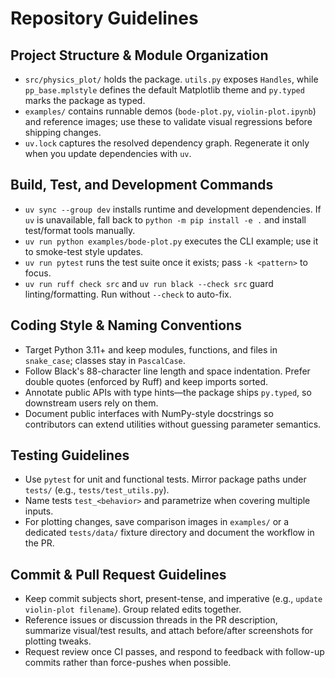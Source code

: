 # Repository Guidelines

## Project Structure & Module Organization
- `src/physics_plot/` holds the package. `utils.py` exposes `Handles`, while `pp_base.mplstyle` defines the default Matplotlib theme and `py.typed` marks the package as typed.
- `examples/` contains runnable demos (`bode-plot.py`, `violin-plot.ipynb`) and reference images; use these to validate visual regressions before shipping changes.
- `uv.lock` captures the resolved dependency graph. Regenerate it only when you update dependencies with `uv`.

## Build, Test, and Development Commands
- `uv sync --group dev` installs runtime and development dependencies. If `uv` is unavailable, fall back to `python -m pip install -e .` and install test/format tools manually.
- `uv run python examples/bode-plot.py` executes the CLI example; use it to smoke-test style updates.
- `uv run pytest` runs the test suite once it exists; pass `-k <pattern>` to focus.
- `uv run ruff check src` and `uv run black --check src` guard linting/formatting. Run without `--check` to auto-fix.

## Coding Style & Naming Conventions
- Target Python 3.11+ and keep modules, functions, and files in `snake_case`; classes stay in `PascalCase`.
- Follow Black's 88-character line length and space indentation. Prefer double quotes (enforced by Ruff) and keep imports sorted.
- Annotate public APIs with type hints—the package ships `py.typed`, so downstream users rely on them.
- Document public interfaces with NumPy-style docstrings so contributors can extend utilities without guessing parameter semantics.

## Testing Guidelines
- Use `pytest` for unit and functional tests. Mirror package paths under `tests/` (e.g., `tests/test_utils.py`).
- Name tests `test_<behavior>` and parametrize when covering multiple inputs.
- For plotting changes, save comparison images in `examples/` or a dedicated `tests/data/` fixture directory and document the workflow in the PR.

## Commit & Pull Request Guidelines
- Keep commit subjects short, present-tense, and imperative (e.g., `update violin-plot filename`). Group related edits together.
- Reference issues or discussion threads in the PR description, summarize visual/test results, and attach before/after screenshots for plotting tweaks.
- Request review once CI passes, and respond to feedback with follow-up commits rather than force-pushes when possible.
